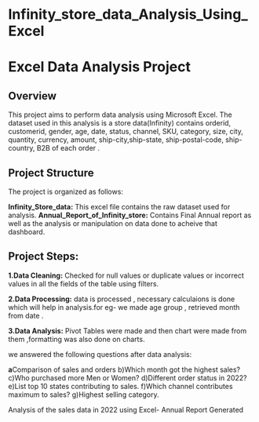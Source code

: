 # Infinity_store_data_Analysis_Using_Excel
# Excel Data Analysis Project

## Overview

This project aims to perform data analysis using Microsoft Excel. The dataset used in this analysis is a store data(Infinity) contains orderid, customerid, gender, age, date, status, channel, SKU, category, size, city, quantity, currency, amount, ship-city,ship-state, ship-postal-code, ship-country, B2B of each order  .

## Project Structure

The project is organized as follows:

**Infinity_Store_data:** This excel file contains the raw dataset used for analysis. **Annual_Report_of_Infinity_store:** Contains Final Annual report as well as the analysis or manipulation on data done to acheive that dashboard.

## Project Steps:

**1.Data Cleaning:** Checked for null values or duplicate values or incorrect values in all the fields of the table using filters.

**2.Data Processing:** data is processed , necessary calculaions is done which will help in analysis.for eg- we made age group , retrieved month from date .

**3.Data Analysis:** Pivot Tables were made and then chart were made from them ,formatting was also done on charts.

we answered the following questions after data analysis:

**a**Comparison of sales and orders
b)Which month got the highest sales?
c)Who purchased more Men or Women?
d)Different order status in 2022?
e)List top 10 states contributing to sales.
f)Which channel contributes maximum to sales?
g)Highest selling category.

Analysis of the sales data in 2022 using Excel- Annual Report Generated
